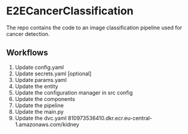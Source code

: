 # E2ECancerClassification
The repo contains the code to an image classification pipeline used for cancer detection.

## Workflows

1. Update config.yaml
2. Update secrets.yaml [optional]
3. Update params.yaml
4. Update the entity
5. Update the configuration manager in src config
6. Update the components
7. Update the pipeline
8. Update the main.py
9. Update the dvc.yaml
810973536410.dkr.ecr.eu-central-1.amazonaws.com/kidney




